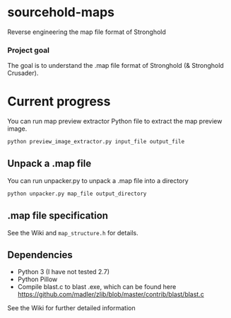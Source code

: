 # sourcehold-maps
Reverse engineering the map file format of Stronghold

### Project goal
The goal is to understand the .map file format of Stronghold (& Stronghold Crusader).

# Current progress
You can run map preview extractor Python file to extract the map preview image.

```r
python preview_image_extractor.py input_file output_file
```

## Unpack a .map file
You can run unpacker.py to unpack a .map file into a directory
```r
python unpacker.py map_file output_directory
```

## .map file specification
See the Wiki and `map_structure.h` for details.

## Dependencies
* Python 3 (I have not tested 2.7)
* Python Pillow
* Compile blast.c to blast .exe, which can be found here https://github.com/madler/zlib/blob/master/contrib/blast/blast.c

See the Wiki for further detailed information
